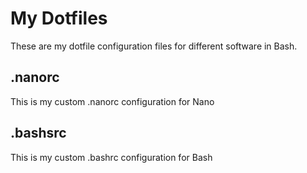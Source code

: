 # My Dotfiles
These are my dotfile configuration files for different software in Bash.
## .nanorc
This is my custom .nanorc configuration for Nano
## .bashsrc
This is my custom .bashrc configuration for Bash

